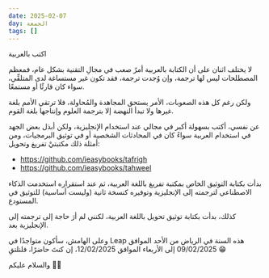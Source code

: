 ```yaml
---
date: 2025-02-07
day: الجمعة
tags: []
---
```


اكتب بالعربية

لا يختلف اثنان على أن الكتابة بالعربية أمرٌ صعب في مجالِ التقنية بشكل عام، فمعظم المصطلحات ليس لها ترجمة، وإن وُجدت ترجمة، فقد تكون غير مستساغة لدى المتلقِّي، سواء كان قارئًا أو مستمعًا.

ولكن رغم كل هذه الصعوبات، الأمر يستحق المجاهدة والمُحاولة، فلا ترتقي الأمم بلغة غيرها ولا تبدأ النهضة إلا بترجمة العلوم وإنتاجها بلغة القوم.

عن نفسي، أكتب بسهولة أكبر في مجالي عند استخدام الإنجليزية، ولكن أبذل بعض الجهد في استخدام العربية سواءً كان في المحادثات الشخصية أو في توثيق البرمجيات، ومن أمثلة ذلك مكتبتيْ تفريغ وتحويل:
- https://github.com/ieasybooks/tafrigh
- https://github.com/ieasybooks/tahweel

بدأت بكتابة التوثيق الخاص بمكتبة تفريغ باللغة العربية، ثم عند استقراره استخدمت الذكاء الاصطناعي لترجمته إلى الإنجليزية وتوفيره كنسخة ثانية (وليست أساسية) للتوثيق في المستودع.

كذلك، بدأت بكتابة توثيق تحويل باللغة العربية، لكنني لم أرَ حاجة إلى ترجمته إلى الإنجليزية بعد.

وعلى الهامش، سأكون متواجدًا في Leap هذه السنة في الرياض من الأحد الموافق 09/02/2025 إلى الأربعاء الموافق 12/02/2025، إن كنتَ حاضرًا، فلنلتقِ 😁

والسلام عليكم 👋🏻
